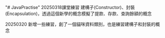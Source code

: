 "# JavaPractise" 
20250318課堂練習
建構子(Constructor)、封裝(Encapsulation)，透過這個新學的概念模擬了提款、存款、查詢餘額的概念

20250320
新增一些練習，創了一個貓咪資料類別，也是練習建構子和封裝的概念
